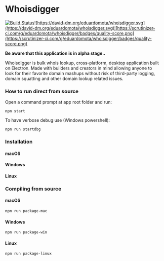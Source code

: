 # Whoisdigger



[![Build Status](https://travis-ci.org/eduardomota/whoisdigger.svg?branch=master)](https://travis-ci.org/eduardomota/whoisdigger)![https://david-dm.org/eduardomota/whoisdigger.svg](https://david-dm.org/eduardomota/whoisdigger.svg)![https://scrutinizer-ci.com/g/eduardomota/whoisdigger/badges/quality-score.png](https://scrutinizer-ci.com/g/eduardomota/whoisdigger/badges/quality-score.png)

**Be aware that this application is in alpha stage..**

Whoisdigger is bulk whois lookup, cross-platform, desktop application built on Electron. Made with builders and creators in mind allowing anyone to look for their favorite domain mashups without risk of third-party logging, domain squatting and other domain lookup related issues.

### How to run direct from source

Open a command prompt at app root folder and run:

```
npm start
```

To have verbose debug use (Windows powershell):

```
npm run startdbg
```

### Installation

#### macOS

#### Windows

#### Linux

### Compiling from source

#### macOS

```
npm run package-mac
```

#### Windows

```
npm run package-win
```

#### Linux

```
npm run package-linux
```

